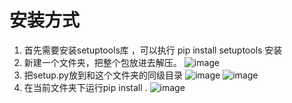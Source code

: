 # 安装方式
1. 首先需要安装setuptools库 ，可以执行 pip install setuptools 安装
2. 新建一个文件夹，把整个包放进去解压。
   ![image](https://github.com/zata-zhangtao/API_FOR_NIR_ANALYSIS/assets/57862134/8589950e-22be-4bb5-a33e-4e9fa1bae91c)
4. 把setup.py放到和这个文件夹的同级目录
  ![image](https://github.com/zata-zhangtao/API_FOR_NIR_ANALYSIS/assets/57862134/77fb3f48-687a-472a-a25a-a4bb6a772950)
  ![image](https://github.com/zata-zhangtao/API_FOR_NIR_ANALYSIS/assets/57862134/6f66b445-e6ae-4622-9cec-a26867367ba9)
5. 在当前文件夹下运行pip install .
   ![image](https://github.com/zata-zhangtao/API_FOR_NIR_ANALYSIS/assets/57862134/4e0e03a6-fdaa-4a00-bb4b-d9c7df8bc95a)
